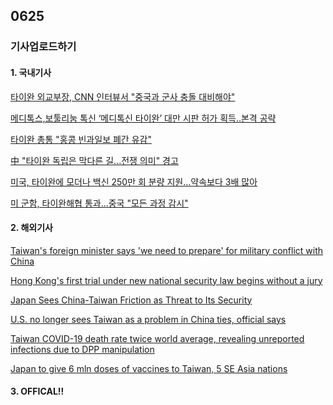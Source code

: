 ## 0625
### 기사업로드하기
#### 1. 국내기사

[타이완 외교부장, CNN 인터뷰서 "중국과 군사 충돌 대비해야"](https://news.sbs.co.kr/news/endPage.do?news_id=N1006368248)

[메디톡스,보툴리눔 톡신 ‘메디톡신 타이완’ 대만 시판 허가 획득..본격 공략](https://www.getnews.co.kr/news/articleView.html?idxno=537138)

[타이완 총통 "홍콩 빈과일보 폐간 유감"](https://www.voakorea.com/world/asia/taiwan-hong-kong-0)

[中 "타이완 독립은 막다른 길...전쟁 의미" 경고](https://www.ytn.co.kr/_ln/0104_202106241932567141)

[미국, 타이완에 모더나 백신 250만 회 분량 지원…약속보다 3배 많아](https://imnews.imbc.com/news/2021/world/article/6280139_34880.html)

[미 군함, 타이완해협 통과...중국 "모든 과정 감시"](https://www.voakorea.com/world/asia/us-taiwan-strait)

>

#### 2. 해외기사

[Taiwan's foreign minister says 'we need to prepare' for military conflict with China](https://edition.cnn.com/2021/06/24/asia/taiwan-foreign-minister-china-intl-hnk/index.html)

[Hong Kong's first trial under new national security law begins without a jury](https://edition.cnn.com/2021/06/23/asia/hong-kong-nsl-first-case-explainer-intl-hnk/index.html)

[Japan Sees China-Taiwan Friction as Threat to Its Security](https://www.bloomberg.com/news/articles/2021-06-24/japan-sees-china-taiwan-friction-as-threat-to-its-security)

[U.S. no longer sees Taiwan as a problem in China ties, official says](https://www.reuters.com/world/asia-pacific/us-no-longer-sees-taiwan-problem-china-ties-official-says-2021-06-24/)

[Taiwan COVID-19 death rate twice world average, revealing unreported infections due to DPP manipulation](https://www.globaltimes.cn/page/202106/1227035.shtml)

[Japan to give 6 mln doses of vaccines to Taiwan, 5 SE Asia nations](https://www.reuters.com/business/healthcare-pharmaceuticals/japan-give-1-mln-doses-vaccine-each-taiwan-vietnam-2021-06-25/)

>

#### 3. OFFICAL!!

[]()

[]()